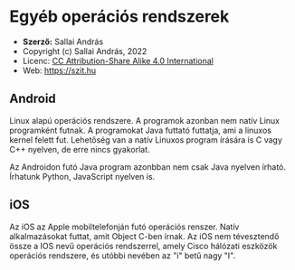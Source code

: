 # Egyéb operációs rendszerek

* **Szerző:** Sallai András
* Copyright (c) Sallai András, 2022
* Licenc: [CC Attribution-Share Alike 4.0 International](https://creativecommons.org/licenses/by-sa/4.0/)
* Web: https://szit.hu

## Android

Linux alapú operációs rendszere. A programok azonban nem natív Linux programként futnak. A programokat Java futtató futtatja, ami a linuxos kernel felett fut. Lehetőség van a natív Linuxos program írására is C vagy C++ nyelven, de erre nincs gyakorlat.

Az Androidon futó Java program azonbban nem csak Java nyelven írható. Írhatunk Python, JavaScript nyelven is.

## iOS

Az iOS az Apple mobiltelefonján futó operációs renszer. Natív alkalmazásokat futtat, amit Object C-ben írnak. Az iOS nem tévesztendő össze a IOS nevű operációs rendszerrel, amely Cisco hálózati eszközök operációs rendszere, és utóbbi nevében az "i" betű nagy "I".
